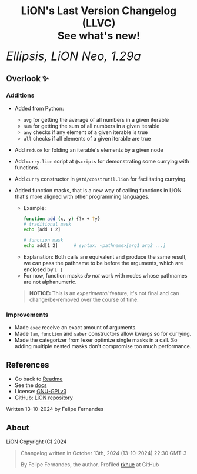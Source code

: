 <h1 style="text-align: center">
    LiON's Last Version Changelog (LLVC)
    <br>
    See what's new!
    <br>
</h1>
<i style="font-size: xx-large">
Ellipsis, LiON Neo, 1.29a
</i>
<br>

## Overlook ✨
### Additions
- Added from Python:
  - `avg` for getting the average of all numbers in a given iterable
  - `sum` for getting the sum of all numbers in a given iterable
  - `any` checks if any element of a given iterable is true
  - `all` checks if all elements of a given iterable are true

- Add `reduce` for folding an iterable's elements by a given node
- Add `curry.lion` script at `@scripts` for demonstrating some currying with functions.
- Add `curry` constructor in `@std/construtil.lion` for facilitating currying.
- Added function masks, that is a new way of calling functions in LiON that's more aligned with other programming languages.
  - Example: 
    ```sh
    function add (x, y) {?x + ?y}
    # traditional mask
    echo [add 1 2]
    
    # function mask
    echo add[1 2]      # syntax: <pathname>[arg1 arg2 ...]
    ```
  - Explanation: Both calls are equivalent and produce the same result, we can pass the pathname to be before the arguments, which are enclosed by `[ ]`
  - For now, function masks _do not_ work with nodes whose pathnames are not alphanumeric.
  > **NOTICE:** This is an _experimental_ feature, it's not final and can change/be-removed over the course of time.


### Improvements
- Made `exec` receive an exact amount of arguments.
- Made `lam`, `function` and `saber` constructors allow kwargs so for currying.
- Made the categorizer from lexer optimize single masks in a call. So adding multiple nested masks don't compromise too much performance.

## References
* Go back to [Readme](README.md)
* See the [docs](LiON/assets/doc/liondoc.md)
* License: [GNU-GPLv3](LICENSE)
* GitHub: [LiON repository](https://www.github.com/rkhue/lion/)

Written 13-10-2024 by Felipe Fernandes

## About
LiON Copyright (C) 2024

> Changelog written in October 13th, 2024 (13-10-2024) 22:30 GMT-3
> 
> By Felipe Fernandes, the author. Profiled [rkhue](https://www.github.com/rkhue/) at GitHub
